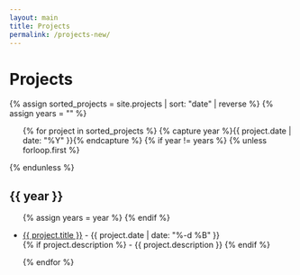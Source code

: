 ```yaml
---
layout: main
title: Projects
permalink: /projects-new/
---
```

<div class="page-header">
  <h1>Projects</h1>
</div>
<div>
  {% assign sorted_projects = site.projects | sort: "date" | reverse %}
  {% assign years = "" %}
  <ul>
    {% for project in sorted_projects %}
      {% capture year %}{{ project.date | date: "%Y" }}{% endcapture %}
      {% if year != years %}
        {% unless forloop.first %}</ul>{% endunless %}
        <h2>{{ year }}</h2>
        <ul>
        {% assign years = year %}
      {% endif %}
      <li>
        <p>
          <a href="{{ project.url }}">{{ project.title }}</a> - 
          <span>{{ project.date | date: "%-d %B" }}</span>
        <br/>
        {% if project.description %}
- {{ project.description }}
        {% endif %}
        </p>
      </li>
    {% endfor %}
  </ul>

